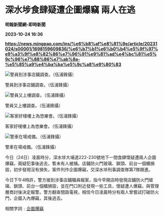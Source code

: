 # 深水埗食肆疑遭企圖爆竊 兩人在逃
**明報新聞網-即時新聞**

**2023-10-24 16:36**

**https://news.mingpao.com/ins/%e6%b8%af%e8%81%9e/article/20231024/s00001/1698159609836/%e6%b7%b1%e6%b0%b4%e5%9f%97%e9%a3%9f%e8%82%86%e7%96%91%e9%81%ad%e4%bc%81%e5%9c%96%e7%88%86%e7%ab%8a-%e5%85%a9%e4%ba%ba%e5%9c%a8%e9%80%83**

![警員到涉事店鋪調查。（伍浦鋒攝）](https://fs.mingpao.com/ins/20231024/s00001/d5f9884ec408c519e04115be3f15cfc2.jpg)

警員到涉事店鋪調查。（伍浦鋒攝）

![警員又上樓調查。（伍浦鋒攝）](https://fs.mingpao.com/ins/20231024/s00001/d5f8c376c39556fc282abbb910bf2f54.jpg)

警員又上樓調查。（伍浦鋒攝）

![客家好棧樓上為悠樂會。（伍浦鋒攝）](https://fs.mingpao.com/ins/20231024/s00001/d5f86011ae9571c072a69a236aed2ae7.jpg)

客家好棧樓上為悠樂會。（伍浦鋒攝）

![警車在場戒備。（伍浦鋒攝）](https://fs.mingpao.com/ins/20231024/s00001/d5f7a12ba6fc03584d515695569411d8.jpg)

警車在場戒備。（伍浦鋒攝）

今日（24日）凌晨時分，深水埗大埔道222-230號地下一間食肆懷疑遭兩人企圖爆竊，兩疑犯事後逃去，暫未有人被捕。店鋪防火門玻璃、鎖頭、前台一個櫃損毀，初步發現沒有損失，案件列作企圖爆竊，交深水埗刑事調查隊第7隊跟進。

今日下午4時許，警方接到涉事店鋪職員報案，指今早開店時發現店鋪防火門玻璃、鎖頭、前台一個櫃損毀，並在門口附近發現一些工具，懷疑遭人爆竊，與管理層商討後決定報警。警方翻查閉路電視，相信今日凌晨時分有兩人曾嘗試打破防火門，企圖入內爆竊，其後逃去。

相關字詞﹕[企圖爆竊](https://news.mingpao.com/ins/%e6%b8%af%e8%81%9e/article/20231024/s00001/php/search2.php?pnssection=all&inssection=all&searchtype=A&keywords=%E4%BC%81%E5%9C%96%E7%88%86%E7%AB%8A)